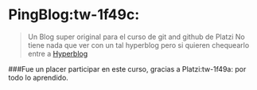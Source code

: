 # PingBlog:tw-1f49c:
> Un Blog super original para el curso de git and github de Platzi
No tiene nada que ver con un tal hyperblog pero si quieren chequearlo entre a [Hyperblog](http://https://github.com/freddier/hyperblog "Hyperblog")

###Fue un placer participar en este curso, gracias a Platzi:tw-1f49a: por todo lo aprendido.
